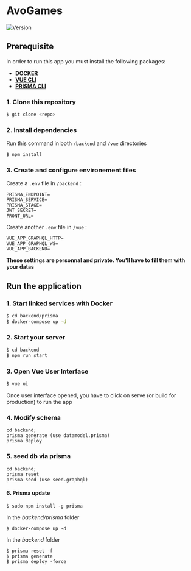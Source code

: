# AvoGames
![Version](https://img.shields.io/badge/version-alpha%201.2-blue)

## Prerequisite
In order to run this app you must install the following packages:
* [**DOCKER**](https://www.docker.com/)
* [**VUE CLI**](https://cli.vuejs.org/guide/installation.html)
* [**PRISMA CLI**](https://www.prisma.io/docs/get-started/01-setting-up-prisma-new-database-JAVASCRIPT-a002/#install-the-prisma-cli)

### 1. Clone this repository
```sh
$ git clone <repo>
```

### 2. Install dependencies
Run this command in both `/backend` and `/vue` directories
```sh
$ npm install
```

### 3. Create and configure environement files
Create a `.env` file in `/backend` :
```
PRISMA_ENDPOINT=
PRISMA_SERVICE=
PRISMA_STAGE=
JWT_SECRET=
FRONT_URL=
```

Create another `.env` file in `/vue` :
```
VUE_APP_GRAPHQL_HTTP=
VUE_APP_GRAPHQL_WS=
VUE_APP_BACKEND=
```

**These settings are personnal and private. You'll have to fill them with your datas**

## Run the application

### 1. Start linked services with Docker
```sh
$ cd backend/prisma
$ docker-compose up -d
```

### 2. Start your server
```sh
$ cd backend
$ npm run start
```

### 3. Open Vue User Interface
```sh
$ vue ui
```
Once user interface opened, you have to click on serve (or build for production) to run the app

### 4. Modify schema
    cd backend;
    prisma generate (use datamodel.prisma)
    prisma deploy

### 5. seed db via prisma
    cd backend;
    prisma reset
    prisma seed (use seed.graphql)


#### 6. Prisma update

    $ sudo npm install -g prisma

In the *backend/prisma* folder

    $ docker-compose up -d

In the *backend* folder

    $ prisma reset -f
    $ prisma generate
    $ prisma deploy -force
